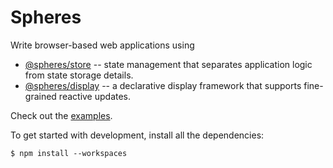# Spheres

Write browser-based web applications using 
- [@spheres/store](./packages/store/README.md) -- state management
that separates application logic from state storage details.
- [@spheres/display](./packages/display/README.md) -- a declarative display
framework that supports fine-grained reactive updates.

Check out the [examples](./examples/).

To get started with development, install all the dependencies:

```
$ npm install --workspaces
```